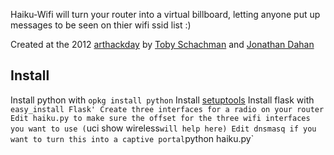 Haiku-Wifi will turn your router into a virtual billboard, letting anyone put up messages to be seen on thier wifi ssid list :)

Created at the 2012 [arthackday](http://arthackday.net) by [Toby Schachman](https://github.com/electronicwhisper) and [Jonathan Dahan](http://jonathan.is)



Install
-------

  Install python with `opkg install python`
  Install [setuptools](http://pypi.python.org/pypi/setuptools#cygwin-mac-os-x-linux-other)
  Install flask with `easy_install Flask'
  Create three interfaces for a radio on your router
  Edit haiku.py to make sure the offset for the three wifi interfaces you want to use (`uci show wireless` will help here)
  Edit dnsmasq if you want to turn this into a captive portal
  `python haiku.py`
